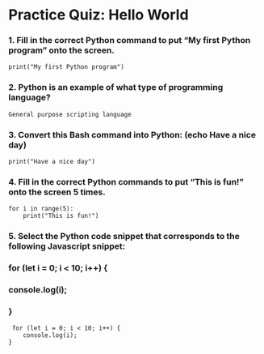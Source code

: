
# Practice Quiz: Hello World

### 1. Fill in the correct Python command to put “My first Python program” onto the screen.

    print("My first Python program")


### 2. Python is an example of what type of programming language?

    General purpose scripting language 


### 3. Convert this Bash command into Python: (echo Have a nice day)

    print("Have a nice day")


### 4. Fill in the correct Python commands to put “This is fun!” onto the screen 5 times. 

    for i in range(5):
        print("This is fun!")

### 5. Select the Python code snippet that corresponds to the following Javascript snippet: 
### for (let i = 0; i < 10; i++) {
###      console.log(i);
###    }


     for (let i = 0; i < 10; i++) {
        console.log(i);
    }
